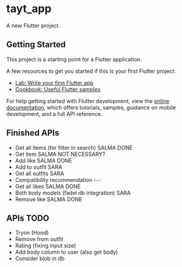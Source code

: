 # tayt_app

A new Flutter project.

## Getting Started

This project is a starting point for a Flutter application.

A few resources to get you started if this is your first Flutter project:

- [Lab: Write your first Flutter app](https://docs.flutter.dev/get-started/codelab)
- [Cookbook: Useful Flutter samples](https://docs.flutter.dev/cookbook)

For help getting started with Flutter development, view the
[online documentation](https://docs.flutter.dev/), which offers tutorials,
samples, guidance on mobile development, and a full API reference.

## Finished APIs

- Get all items (for filter in search)        SALMA DONE
- Get item            SALMA NOT NECESSARY?
- Add like          SALMA DONE
- Add to outfit     SARA
- Get all outfits   SARA
- Compatibility recommendation ---
- Get all likes         SALMA DONE
- Both body models (fadel db integration)  SARA
- Remove like SALMA DONE

## APIs TODO
- Tryon (Hood)
- Remove from outfit 
- Rating (fixing input size)
- Add body column to user (also get body)
- Consider blob in db